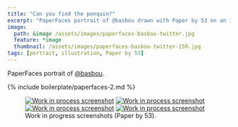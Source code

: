```yaml
---
title: "Can you find the penquin?"
excerpt: "PaperFaces portrait of @basbou drawn with Paper by 53 on an iPad."
image: 
  path: &image /assets/images/paperfaces-basbou-twitter.jpg 
  feature: *image
  thumbnail: /assets/images/paperfaces-basbou-twitter-150.jpg
tags: [portrait, illustration, Paper by 53]
---
```


PaperFaces portrait of <a href="http://twitter.com/basbou">@basbou</a>.

{% include boilerplate/paperfaces-2.md %}

<figure class="half">
	<a href="/assets/images/paperfaces-basbou-process-1-lg.jpg"><img src="/assets/images/paperfaces-basbou-process-1-600.jpg" alt="Work in process screenshot"></a>
	<a href="/assets/images/paperfaces-basbou-process-2-lg.jpg"><img src="/assets/images/paperfaces-basbou-process-2-600.jpg" alt="Work in process screenshot"></a>
	<a href="/assets/images/paperfaces-basbou-process-3-lg.jpg"><img src="/assets/images/paperfaces-basbou-process-3-600.jpg" alt="Work in process screenshot"></a>
	<a href="/assets/images/paperfaces-basbou-process-4-lg.jpg"><img src="/assets/images/paperfaces-basbou-process-4-600.jpg" alt="Work in process screenshot"></a>
	<figcaption>Work in progress screenshots (Paper by 53).</figcaption>
</figure>
